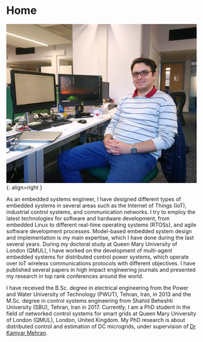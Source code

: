 # Home

![Seyed Amir Alavi Photo](images/seyed-amir-alavi.jpeg){: align=right }

As an embedded systems engineer, I have designed different types of embedded systems in several areas such as the Internet of Things (IoT), industrial control systems, and communication networks. I try to employ the latest technologies for software and hardware development, from embedded Linux to different real-time operating systems (RTOSs), and agile software development processes. Model-based embedded system design and implementation is my main expertise, which I have done during the last several years. During my doctoral study at Queen Mary University of London (QMUL), I have worked on the development of multi-agent embedded systems for distributed control power systems, which operate over IoT wireless communications protocols with different objectives. I have published several papers in high impact engineering journals and presented my research in top rank conferences around the world. 

I have received the B.Sc. degree in electrical engineering from the Power and Water University of Technology (PWUT), Tehran, Iran, in 2013 and the M.Sc. degree in control systems engineering from Shahid Beheshti University (SBU), Tehran, Iran in 2017. Currently, I am a PhD student in the field of networked control systems for smart grids at Queen Mary University of London (QMUL), London, United Kingdom. My PhD research is about distributed control and estimation of DC microgrids, under supervision of [Dr Kamyar Mehran](http://eecs.qmul.ac.uk/profiles/mehrankamyar.html).
